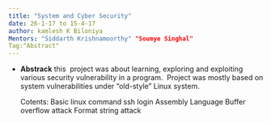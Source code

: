 ```yaml
---
title: "System and Cyber Security"
date: 26-1-17 to 15-4-17
author: kamlesh K Biloniya
Mentors: "Siddarth Krishnamoorthy" "Soumye Singhal"
Tag:"Abstract"
---
```

* **Abstrack** this  project was about learning, exploring and exploiting various security vulnerability in a program.  Project was mostly based on system vulnerabilities under “old-style” Linux system.

	Cotents:
	Basic linux command
	ssh login
	Assembly Language
	Buffer overflow attack
	Format string attack
